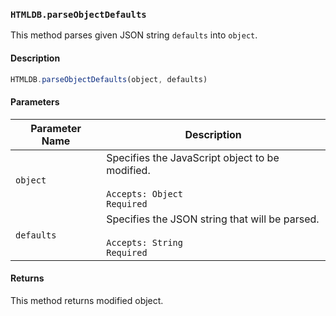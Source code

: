 ### `HTMLDB.parseObjectDefaults`

This method parses given JSON string `defaults` into `object`.

#### Description

```javascript
HTMLDB.parseObjectDefaults(object, defaults)
```

#### Parameters

| Parameter Name             | Description                               |
| -------------------------- | ----------------------------------------- |
| `object` | Specifies the JavaScript object to be modified.<br><br>`Accepts: Object`<br>`Required` |
| `defaults` | Specifies the JSON string that will be parsed.<br><br>`Accepts: String`<br>`Required` |

#### Returns

This method returns modified object.